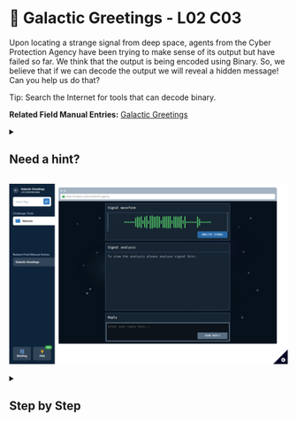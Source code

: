 # 👋 Galactic Greetings - L02 C03 

Upon locating a strange signal from deep space, agents from the Cyber Protection Agency have been trying to make sense of its output but have failed so far. We think that the output is being encoded using Binary. So, we believe that if we can decode the output we will reveal a hidden message! Can you help us do that?

Tip: Search the Internet for tools that can decode binary.

**Related Field Manual Entries:** [Galactic Greetings](../fieldmanual/GalacticGreetings.8.2.3.md)

<details><summary>

## Need a hint?</summary>

> 💡 Hint: Using an online tool, decode the binary signal into readable text and answer the question within. The answer must be encoded in binary before responding.

</details>

![image of the challenge](/assets/galacticgreetings.png)

<details><summary>

## Step by Step</summary>

- Click the "analyze signal" button
- Copy the series of binary numbers into a [Binary to ASCII convertor](https://rapidtables.com/convert/number/binary-to-ascii.html)
- A mathmatical equation should be presented to you
  - eg. "What is twelve minus eight plus one?"
- Put your answer through an [ASCII to Binary convertor](https://www.rapidtables.com/convert/number/ascii-to-binary.html)
  - This can be in the format of the arabic numeric or alphabetical spelling, with or without capitals
  - eg. 5, five, FIVE, Five
- Copy the resulting binary and paste it into the reply field of the challenge

![image of the response](/assets/galacticgreetings1.png)

- If correct, the flag should appear
